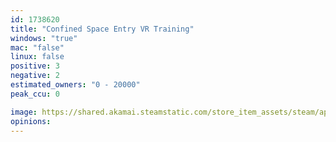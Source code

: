 ```yaml
---
id: 1738620
title: "Confined Space Entry VR Training"
windows: "true"
mac: "false"
linux: false
positive: 3
negative: 2
estimated_owners: "0 - 20000"
peak_ccu: 0

image: https://shared.akamai.steamstatic.com/store_item_assets/steam/apps/1738620/header.jpg?t=1696440273
opinions:
---
```

